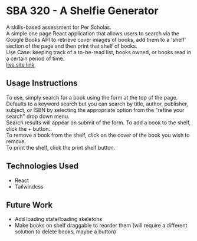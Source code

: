 # SBA 320 - A Shelfie Generator

A skills-based assessment for Per Scholas.  
A simple one page React application that allows users to search via the Google Books API to retrieve cover images of books, add them to a 'shelf' section of the page and then print that shelf of books.  
Use Case: keeping track of a to-be-read list, books owned, or books read in a certain period of time.  
[live site link](https://generate-shelfie.netlify.app/)

## Usage Instructions
To use, simply search for a book using the form at the top of the page. Defaults to a keyword search but you can search by title, author, publisher, subject, or ISBN by selecting the appropriate option from the "refine your search" drop down menu.  
Search results will appear on submit of the form. To add a book to the shelf, click the + button.  
To remove a book from the shelf, click on the cover of the book you wish to remove.  
To print the shelf, click the print shelf button.

## Technologies Used
- React
- Tailwindcss

## Future Work
- Add loading state/loading skeletons
- Make books on shelf draggable to reorder them (will require a different solution to delete books, maybe a button)
